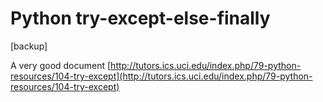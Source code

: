 ---
---

# Python try-except-else-finally

[backup]

A very good document [http://tutors.ics.uci.edu/index.php/79-python-resources/104-try-except](http://tutors.ics.uci.edu/index.php/79-python-resources/104-try-except)



